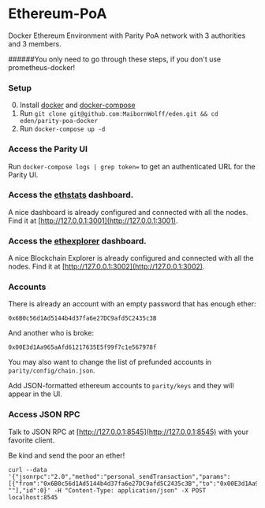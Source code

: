 # Ethereum-PoA

Docker Ethereum Environment with Parity PoA network with 3 authorities and 3 members.

######You only need to go through these steps, if you don't use prometheus-docker!

### Setup

0. Install [docker](https://docs.docker.com/engine/installation/) and [docker-compose](https://docs.docker.com/compose/install/)
1. Run `git clone git@github.com:MaibornWolff/eden.git && cd eden/parity-poa-docker`
2. Run `docker-compose up -d`

### Access the Parity UI
Run `docker-compose logs | grep token=` to get an authenticated URL for the Parity UI.

### Access the [ethstats](https://github.com/cubedro/eth-netstats) dashboard.
A nice dashboard is already configured and connected with all the nodes.
Find it at [http://127.0.0.1:3001](http://127.0.0.1:3001).

### Access the [ethexplorer](http://github.com/carsenk/explorer) dashboard.
A nice Blockchain Explorer is already configured and connected with all the nodes.
Find it at [http://127.0.0.1:3002](http://127.0.0.1:3002).

### Accounts
There is already an account with an empty password that has enough ether:

```
0x6B0c56d1Ad5144b4d37fa6e27DC9afd5C2435c3B
```

And another who is broke:
```
0x00E3d1Aa965aAfd61217635E5f99f7c1e567978f
```

You may also want to change the list of prefunded accounts in `parity/config/chain.json`.

Add JSON-formatted ethereum accounts to `parity/keys` and they will appear in the UI.

### Access JSON RPC 
Talk to JSON RPC at [http://127.0.0.1:8545](http://127.0.0.1:8545) with your favorite client.

Be kind and send the poor an ether!

```
curl --data '{"jsonrpc":"2.0","method":"personal_sendTransaction","params":[{"from":"0x6B0c56d1Ad5144b4d37fa6e27DC9afd5C2435c3B","to":"0x00E3d1Aa965aAfd61217635E5f99f7c1e567978f","value":"0xde0b6b3a7640000"}, ""],"id":0}' -H "Content-Type: application/json" -X POST localhost:8545
```

